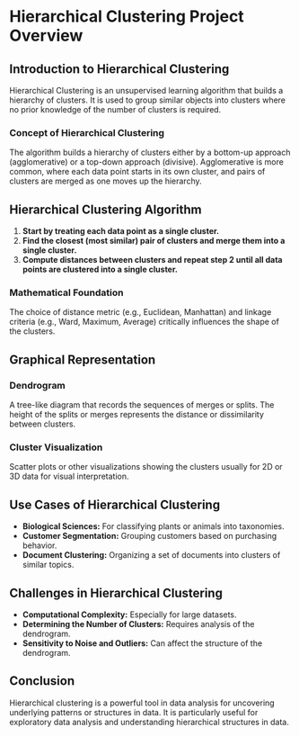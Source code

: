 # Hierarchical Clustering Project Overview

## Introduction to Hierarchical Clustering

Hierarchical Clustering is an unsupervised learning algorithm that builds a hierarchy of clusters. It is used to group similar objects into clusters where no prior knowledge of the number of clusters is required.

### Concept of Hierarchical Clustering

The algorithm builds a hierarchy of clusters either by a bottom-up approach (agglomerative) or a top-down approach (divisive). Agglomerative is more common, where each data point starts in its own cluster, and pairs of clusters are merged as one moves up the hierarchy.

## Hierarchical Clustering Algorithm

1. **Start by treating each data point as a single cluster.**
2. **Find the closest (most similar) pair of clusters and merge them into a single cluster.**
3. **Compute distances between clusters and repeat step 2 until all data points are clustered into a single cluster.**

### Mathematical Foundation

The choice of distance metric (e.g., Euclidean, Manhattan) and linkage criteria (e.g., Ward, Maximum, Average) critically influences the shape of the clusters.

## Graphical Representation

### Dendrogram

A tree-like diagram that records the sequences of merges or splits. The height of the splits or merges represents the distance or dissimilarity between clusters.

### Cluster Visualization

Scatter plots or other visualizations showing the clusters usually for 2D or 3D data for visual interpretation.

## Use Cases of Hierarchical Clustering

- **Biological Sciences:** For classifying plants or animals into taxonomies.
- **Customer Segmentation:** Grouping customers based on purchasing behavior.
- **Document Clustering:** Organizing a set of documents into clusters of similar topics.

## Challenges in Hierarchical Clustering

- **Computational Complexity:** Especially for large datasets.
- **Determining the Number of Clusters:** Requires analysis of the dendrogram.
- **Sensitivity to Noise and Outliers:** Can affect the structure of the dendrogram.

## Conclusion

Hierarchical clustering is a powerful tool in data analysis for uncovering underlying patterns or structures in data. It is particularly useful for exploratory data analysis and understanding hierarchical structures in data.
